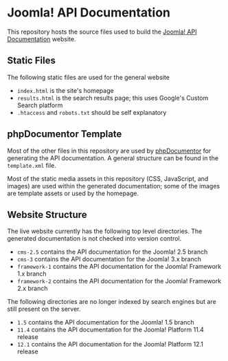 # Joomla! API Documentation

This repository hosts the source files used to build the [Joomla! API Documentation](https://api.joomla.org) website.

## Static Files

The following static files are used for the general website

- `index.html` is the site's homepage
- `results.html` is the search results page; this uses Google's Custom Search platform
- `.htaccess` and `robots.txt` should be self explanatory

## phpDocumentor Template

Most of the other files in this repository are used by [phpDocumentor](https://www.phpdoc.org/) for generating the API documentation.  A general structure can be found in the `template.xml` file.

Most of the static media assets in this repository (CSS, JavaScript, and images) are used within the generated documentation; some of the images are template assets or used by the homepage.

## Website Structure

The live website currently has the following top level directories.  The generated documentation is not checked into version control.

- `cms-2.5` contains the API documentation for the Joomla! 2.5 branch
- `cms-3` contains the API documentation for the Joomla! 3.x branch
- `framework-1` contains the API documentation for the Joomla! Framework 1.x branch
- `framework-2` contains the API documentation for the Joomla! Framework 2.x branch

The following directories are no longer indexed by search engines but are still present on the server.

- `1.5` contains the API documentation for the Joomla! 1.5 branch
- `11.4` contains the API documentation for the Joomla! Platform 11.4 release
- `12.1` contains the API documentation for the Joomla! Platform 12.1 release
